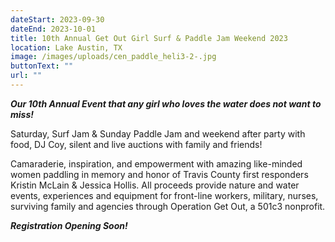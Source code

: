 ```yaml
---
dateStart: 2023-09-30
dateEnd: 2023-10-01
title: 10th Annual Get Out Girl Surf & Paddle Jam Weekend 2023
location: Lake Austin, TX
image: /images/uploads/cen_paddle_heli3-2-.jpg
buttonText: ""
url: ""
---
```

***O﻿ur 10th Annual Event that any girl who loves the water does not want to miss!***

Saturday, Surf Jam & Sunday Paddle Jam  and weekend after party with food, DJ Coy, silent and live auctions with family and friends! 

Camaraderie, inspiration, and empowerment with amazing like-minded women paddling in memory and honor of Travis County first responders Kristin McLain &amp; Jessica Hollis. All proceeds provide nature and water events, experiences and equipment for front-line workers, military, nurses, surviving family and agencies through Operation Get Out, a 501c3 nonprofit.

***R﻿egistration Opening Soon!***
